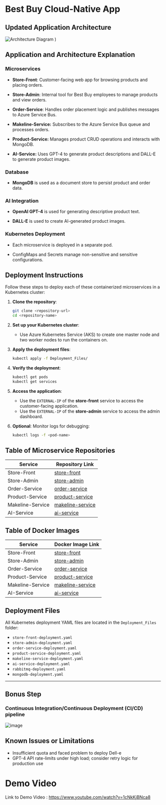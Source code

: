 # Best Buy Cloud-Native App

## Updated Application Architecture

![Architecture Diagram](https://github.com/user-attachments/assets/6d9ff987-179e-45db-9d78-63b0635777c5)
)


## Application and Architecture Explanation

### Microservices

- **Store-Front**: Customer-facing web app for browsing products and placing orders.

- **Store-Admin**: Internal tool for Best Buy employees to manage products and view orders.

- **Order-Service**: Handles order placement logic and publishes messages to Azure Service Bus.

- **Makeline-Service:** Subscribes to the Azure Service Bus queue and processes orders.

- **Product-Service:** Manages product CRUD operations and interacts with MongoDB.

- **AI-Service:** Uses GPT-4 to generate product descriptions and DALL-E to generate product images.

### Database

- **MongoDB** is used as a document store to persist product and order data.

### AI Integration

- **OpenAI GPT-4** is used for generating descriptive product text.

- **DALL-E** is used to create AI-generated product images.

### Kubernetes Deployment

- Each microservice is deployed in a separate pod.

- ConfigMaps and Secrets manage non-sensitive and sensitive configurations.

## Deployment Instructions

Follow these steps to deploy each of these containerized microservices in a Kubernetes cluster:

1. **Clone the repository**:
   ```bash
   git clone <repository-url>
   cd <repository-name>
   ```

2. **Set up your Kubernetes cluster**:
   - Use Azure Kubernetes Service (AKS) to create one master node and two worker nodes to run the containers on.

3. **Apply the deployment files**:
   ```bash
   kubectl apply -f Deployment_Files/
   ```

4. **Verify the deployment**:
   ```bash
   kubectl get pods
   kubectl get services
   ```

5. **Access the application**:
   - Use the `EXTERNAL-IP` of the **store-front** service to access the customer-facing application.
   - Use the `EXTERNAL-IP` of the **store-admin** service to access the admin dashboard.

6. **Optional**: Monitor logs for debugging:
   ```bash
   kubectl logs -f <pod-name>
   ```

## Table of Microservice Repositories

| Service          | Repository Link        |
|------------------|------------------------|
| Store-Front      | [store-front](https://github.com/Satyams45/store-front)       |
| Store-Admin      | [store-admin](https://github.com/Satyams45/store-admin)       |
| Order-Service    | [order-service](https://github.com/Satyams45/order-service)       |
| Product-Service  | [product-service](https://github.com/Satyams45/product-service)       |
| Makeline-Service | [makeline-service](https://github.com/Satyams45/makeline-service)       |
| AI-Service       | [ai-service](https://github.com/Satyams45/ai-service)       |

## Table of Docker Images

| Service          | Docker Image Link      |
|------------------|------------------------|
| Store-Front      | [store-front](https://hub.docker.com/r/satyams45/store-front)   |
| Store-Admin      | [store-admin](https://hub.docker.com/r/satyams45/store-admin)   |
| Order-Service    | [order-service](https://hub.docker.com/r/satyams45/order-service)   |
| Product-Service  | [product-service](https://hub.docker.com/r/satyams45/product-service)   |
| Makeline-Service | [makeline-service](https://hub.docker.com/r/satyams45/makeline-service)   |
| AI-Service       | [ai-service](https://hub.docker.com/r/satyams45/ai-service)   |


## Deployment Files

All Kubernetes deployment YAML files are located in the `Deployment_Files` folder:

- `store-front-deployment.yaml`
- `store-admin-deployment.yaml`
- `order-service-deployment.yaml`
- `product-service-deployment.yaml`
- `makeline-service-deployment.yaml`
- `ai-service-deployment.yaml`
- `rabbitmq-deployment.yaml`
- `mongodb-deployment.yaml`

---
## Bonus Step 
### Continuous Integration/Continuous Deployment (CI/CD) pipeline
![image](https://github.com/user-attachments/assets/15465647-1571-4ea5-8230-206b77a86ab0)

## Known Issues or Limitations
- Insufficient quota and faced problem to deploy Dell-e
- GPT-4 API rate-limits under high load; consider retry logic for production use

# Demo Video
Link to Demo Video : https://www.youtube.com/watch?v=1cNkKjBNca8
